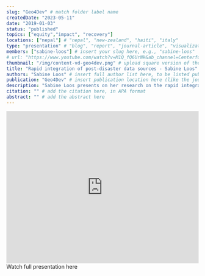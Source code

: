 ```yaml
---
slug: "Geo4Dev" # match folder label name
createdDate: "2023-05-11"
date: "2019-01-03"
status: "published"
topics: ["equity","impact", "recovery"] 
locations: ["nepal"] # "nepal", "new-zealand", "haiti", "italy"
type: "presentation" # "blog", "report", "journal-article", "visualization"
members: ["sabine-loos"] # insert your slug here, e.g., "sabine-loos"
# url: "https://www.youtube.com/watch?v=M1Q_fQ6UrNk&ab_channel=CenterforEffectiveGlobalAction" # include link to open pdf file
thumbnail: "/img/content-vd-geo4dev.png" # upload square version of the content to img folder and add source here, e.g., "img/content-b-ier-nepal.png"
title: "Rapid integration of post-disaster data sources - Sabine Loos" # insert title here
authors: "Sabine Loos" # insert full author list here, to be listed publicly
publication: "Geo4Dev" # insert publication location here (like the journal)
description: "Sabine Loos presents on her research on the rapid integration of post-disaster data sources as a basis for impact estimation for recovery planning at our 2nd annual Geospatial Analysis for International Development (Geo4Dev) conference." # insert a one sentence description here
citation: "" # add the citation here, in APA format
abstract: "" # add the abstract here
---
```


<iframe width="100%" height="400px" src="https://www.youtube.com/embed/M1Q_fQ6UrNk" title="YouTube video player" frameborder="0" allow="accelerometer; autoplay; clipboard-write; encrypted-media; gyroscope; picture-in-picture; web-share" allowfullscreen></iframe>


<Link is-button doOpenInNewTab to="https://www.youtube.com/watch?v=M1Q_fQ6UrNk&ab_channel=CenterforEffectiveGlobalAction"> Watch full presentation here</Link>
